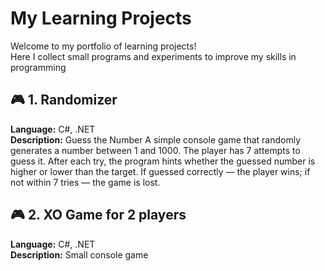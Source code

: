 # My Learning Projects

Welcome to my portfolio of learning projects!  
Here I collect small programs and experiments to improve my skills in programming

## 🎮 1. Randomizer
**Language:** C#, .NET  
**Description:** Guess the Number
A simple console game that randomly generates a number between 1 and 1000.
The player has 7 attempts to guess it. After each try, the program hints whether the guessed number is higher or lower than the target.
If guessed correctly — the player wins; if not within 7 tries — the game is lost.

## 🎮 2. XO Game for 2 players
**Language:** C#, .NET  
**Description:** Small console game  

